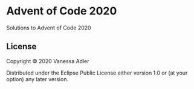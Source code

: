 # Advent of Code 2020

Solutions to Advent of Code 2020

## License

Copyright © 2020 Vanessa Adler

Distributed under the Eclipse Public License either version 1.0 or (at
your option) any later version.
